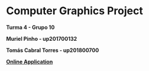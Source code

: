 # Computer Graphics Project

**Turma 4 - Grupo 10** 

**Muriel Pinho - up201700132**

**Tomás Cabral Torres - up201800700**

**[Online Application](https://murielpinho.github.io/FEUP-CGRA-Proj/Proj "Online Application")**



